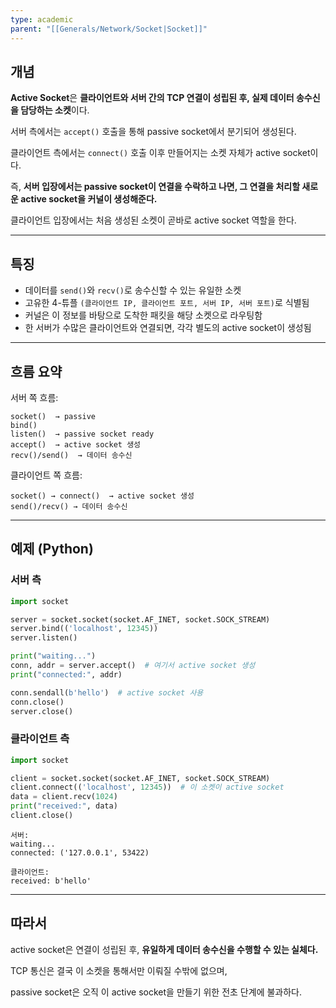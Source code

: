 ```yaml
---
type: academic
parent: "[[Generals/Network/Socket|Socket]]"
---
```

## 개념

**Active Socket**은 **클라이언트와 서버 간의 TCP 연결이 성립된 후, 실제 데이터 송수신을 담당하는 소켓**이다.

서버 측에서는 `accept()` 호출을 통해 passive socket에서 분기되어 생성된다.

클라이언트 측에서는 `connect()` 호출 이후 만들어지는 소켓 자체가 active socket이다.

즉, **서버 입장에서는 passive socket이 연결을 수락하고 나면, 그 연결을 처리할 새로운 active socket을 커널이 생성해준다.**

클라이언트 입장에서는 처음 생성된 소켓이 곧바로 active socket 역할을 한다.

---

## 특징

- 데이터를 `send()`와 `recv()`로 송수신할 수 있는 유일한 소켓
- 고유한 4-튜플 `(클라이언트 IP, 클라이언트 포트, 서버 IP, 서버 포트)`로 식별됨
- 커널은 이 정보를 바탕으로 도착한 패킷을 해당 소켓으로 라우팅함
- 한 서버가 수많은 클라이언트와 연결되면, 각각 별도의 active socket이 생성됨

---

## 흐름 요약

서버 쪽 흐름:

```
socket()  → passive
bind()
listen()  → passive socket ready
accept()  → active socket 생성
recv()/send()  → 데이터 송수신

```

클라이언트 쪽 흐름:

```
socket() → connect()  → active socket 생성
send()/recv() → 데이터 송수신

```

---

## 예제 (Python)

### 서버 측

```python
import socket

server = socket.socket(socket.AF_INET, socket.SOCK_STREAM)
server.bind(('localhost', 12345))
server.listen()

print("waiting...")
conn, addr = server.accept()  # 여기서 active socket 생성
print("connected:", addr)

conn.sendall(b'hello')  # active socket 사용
conn.close()
server.close()

```

### 클라이언트 측

```python
import socket

client = socket.socket(socket.AF_INET, socket.SOCK_STREAM)
client.connect(('localhost', 12345))  # 이 소켓이 active socket
data = client.recv(1024)
print("received:", data)
client.close()

```

```
서버:
waiting...
connected: ('127.0.0.1', 53422)

클라이언트:
received: b'hello'

```

---

## 따라서

active socket은 연결이 성립된 후, **유일하게 데이터 송수신을 수행할 수 있는 실체다.**

TCP 통신은 결국 이 소켓을 통해서만 이뤄질 수밖에 없으며,

passive socket은 오직 이 active socket을 만들기 위한 전초 단계에 불과하다.